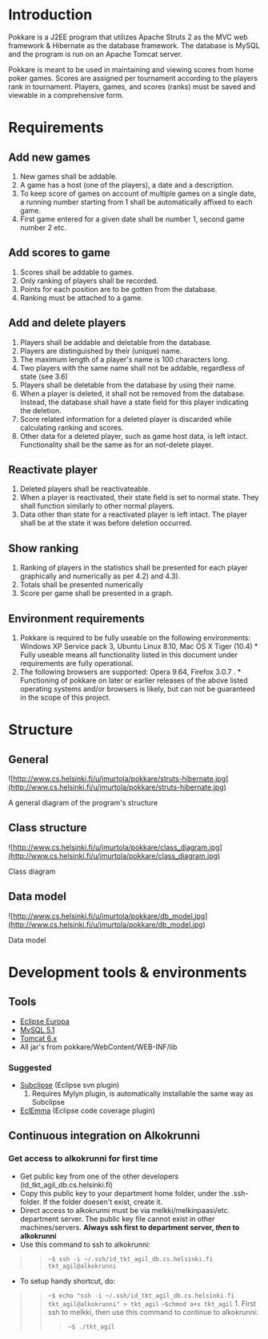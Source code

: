 # Introduction #

Pokkare is a J2EE program that utilizes Apache Struts 2 as the MVC web framework & Hibernate as the database framework. The database is MySQL and the program is run on an Apache Tomcat server.

Pokkare is meant to be used in maintaining and viewing scores from home poker games. Scores are assigned per tournament according to the players rank in tournament. Players, games, and scores (ranks) must be saved and viewable in a comprehensive form.

# Requirements #

## Add new games ##
  1. New games shall be addable.
  1. A game has a host (one of the players), a date and a description.
  1. To keep score of games on account of multiple games on a single date, a running number starting from 1 shall be automatically affixed to each game.
  1. First game entered for a given date shall be number 1, second game number 2 etc.

## Add scores to game ##
  1. Scores shall be addable to games.
  1. Only ranking of players shall be recorded.
  1. Points for each position are to be gotten from the database.
  1. Ranking must be attached to a game.

## Add and delete players ##
  1. Players shall be addable and deletable from the database.
  1. Players are distinguished by their (unique) name.
  1. The maximum length of a player's name is 100 characters long.
  1. Two players with the same name shall not be addable, regardless of state (see 3.6)
  1. Players shall be deletable from the database by using their name.
  1. When a player is deleted, it shall not be removed from the database. Instead, the database shall have a state field for this player indicating the deletion.
  1. Score related information for a deleted player is discarded while calculating ranking and scores.
  1. Other data for a deleted player, such as game host data, is left intact. Functionality shall be the same as for an not-delete player.

## Reactivate player ##
  1. Deleted players shall be reactivateable.
  1. When a player is reactivated, their state field is set to normal state. They shall function similarly to other normal players.
  1. Data other than state for a reactivated player is left intact. The player shall be at the state it was before deletion occurred.

## Show ranking ##
  1. Ranking of players in the statistics shall be presented for each player graphically and numerically as per 4.2) and 4.3).
  1. Totals shall be presented numerically
  1. Score per game shall be presented in a graph.

## Environment requirements ##
  1. Pokkare is required to be fully useable on the following environments: Windows XP Service pack 3, Ubuntu Linux 8.10, Mac OS X Tiger (10.4)
    * Fully useable means all functionality listed in this document under requirements are fully operational.
  1. The following browsers are supported: Opera 9.64, Firefox 3.0.7 .
    * Functioning of pokkare on later or earlier releases of the above listed operating systems and/or browsers is likely, but can not be guaranteed in the scope of this project.

# Structure #

## General ##
![http://www.cs.helsinki.fi/u/jmurtola/pokkare/struts-hibernate.jpg](http://www.cs.helsinki.fi/u/jmurtola/pokkare/struts-hibernate.jpg)

A general diagram of the program's structure

## Class structure ##
![http://www.cs.helsinki.fi/u/jmurtola/pokkare/class_diagram.jpg](http://www.cs.helsinki.fi/u/jmurtola/pokkare/class_diagram.jpg)

Class diagram

## Data model ##

![http://www.cs.helsinki.fi/u/jmurtola/pokkare/db_model.jpg](http://www.cs.helsinki.fi/u/jmurtola/pokkare/db_model.jpg)

Data model

# Development tools & environments #

## Tools ##
  * [Eclipse Europa](http://www.eclipse.org/downloads/moreinfo/jee.php)
  * [MySQL 5.1](http://dev.mysql.com/downloads/mysql/5.1.html)
  * [Tomcat 6.x](http://tomcat.apache.org/download-60.cgi)
  * All jar's from pokkare/WebContent/WEB-INF/lib

### Suggested ###

  * [Subclipse](http://subclipse.tigris.org/install.html) (Eclipse svn plugin)
    1. Requires Mylyn plugin, is automatically installable the same way as Subclipse
  * [EclEmma](http://eclemma.org/installation.html) (Eclipse code coverage plugin)

## Continuous integration on Alkokrunni ##

### Get access to alkokrunni for first time ###

  * Get public key from one of the other developers (id\_tkt\_agil\_db.cs.helsinki.fi)
  * Copy this public key to your department home folder, under the .ssh-folder. If the folder doesen't exist, create it.
  * Direct access to alkokrunni must be via melkki/melkinpaasi/etc. department server. The public key file cannot exist in other machines/servers. **Always ssh first to department server, _then_ to alkokrunni**
  * Use this command to ssh to alkokrunni:
> > `~$ ssh -i ~/.ssh/id_tkt_agil_db.cs.helsinki.fi tkt_agil@alkokrunni`
  * To setup handy shortcut, do:
> > `~$ echo "ssh -i ~/.ssh/id_tkt_agil_db.cs.helsinki.fi tkt_agil@alkokrunni" > tkt_agil`
> > `~$chmod a+x tkt_agil`
    1. First ssh to melkki, then use this command to continue to alkokrunni:
> > > `~$ ./tkt_agil`
